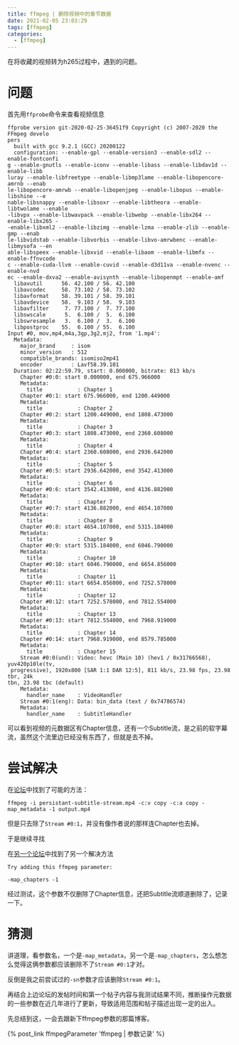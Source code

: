 ```yaml
---
title: ffmpeg | 删除视频中的章节数据
date: 2021-02-05 23:03:29
tags: [ffmpeg]
categories: 
  - [ffmpeg]
---
```


在将收藏的视频转为h265过程中，遇到的问题。


<!-- more -->

# 问题

首先用`ffprobe`命令来查看视频信息

```
ffprobe version git-2020-02-25-36451f9 Copyright (c) 2007-2020 the FFmpeg develo
pers
  built with gcc 9.2.1 (GCC) 20200122
  configuration: --enable-gpl --enable-version3 --enable-sdl2 --enable-fontconfi
g --enable-gnutls --enable-iconv --enable-libass --enable-libdav1d --enable-libb
luray --enable-libfreetype --enable-libmp3lame --enable-libopencore-amrnb --enab
le-libopencore-amrwb --enable-libopenjpeg --enable-libopus --enable-libshine --e
nable-libsnappy --enable-libsoxr --enable-libtheora --enable-libtwolame --enable
-libvpx --enable-libwavpack --enable-libwebp --enable-libx264 --enable-libx265 -
-enable-libxml2 --enable-libzimg --enable-lzma --enable-zlib --enable-gmp --enab
le-libvidstab --enable-libvorbis --enable-libvo-amrwbenc --enable-libmysofa --en
able-libspeex --enable-libxvid --enable-libaom --enable-libmfx --enable-ffnvcode
c --enable-cuda-llvm --enable-cuvid --enable-d3d11va --enable-nvenc --enable-nvd
ec --enable-dxva2 --enable-avisynth --enable-libopenmpt --enable-amf
  libavutil      56. 42.100 / 56. 42.100
  libavcodec     58. 73.102 / 58. 73.102
  libavformat    58. 39.101 / 58. 39.101
  libavdevice    58.  9.103 / 58.  9.103
  libavfilter     7. 77.100 /  7. 77.100
  libswscale      5.  6.100 /  5.  6.100
  libswresample   3.  6.100 /  3.  6.100
  libpostproc    55.  6.100 / 55.  6.100
Input #0, mov,mp4,m4a,3gp,3g2,mj2, from '1.mp4':
  Metadata:
    major_brand     : isom
    minor_version   : 512
    compatible_brands: isomiso2mp41
    encoder         : Lavf58.39.101
  Duration: 02:22:59.79, start: 0.000000, bitrate: 813 kb/s
    Chapter #0:0: start 0.000000, end 675.966000
    Metadata:
      title           : Chapter 1
    Chapter #0:1: start 675.966000, end 1200.449000
    Metadata:
      title           : Chapter 2
    Chapter #0:2: start 1200.449000, end 1808.473000
    Metadata:
      title           : Chapter 3
    Chapter #0:3: start 1808.473000, end 2360.608000
    Metadata:
      title           : Chapter 4
    Chapter #0:4: start 2360.608000, end 2936.642000
    Metadata:
      title           : Chapter 5
    Chapter #0:5: start 2936.642000, end 3542.413000
    Metadata:
      title           : Chapter 6
    Chapter #0:6: start 3542.413000, end 4136.882000
    Metadata:
      title           : Chapter 7
    Chapter #0:7: start 4136.882000, end 4654.107000
    Metadata:
      title           : Chapter 8
    Chapter #0:8: start 4654.107000, end 5315.184000
    Metadata:
      title           : Chapter 9
    Chapter #0:9: start 5315.184000, end 6046.790000
    Metadata:
      title           : Chapter 10
    Chapter #0:10: start 6046.790000, end 6654.856000
    Metadata:
      title           : Chapter 11
    Chapter #0:11: start 6654.856000, end 7252.578000
    Metadata:
      title           : Chapter 12
    Chapter #0:12: start 7252.578000, end 7812.554000
    Metadata:
      title           : Chapter 13
    Chapter #0:13: start 7812.554000, end 7968.919000
    Metadata:
      title           : Chapter 14
    Chapter #0:14: start 7968.919000, end 8579.785000
    Metadata:
      title           : Chapter 15
    Stream #0:0(und): Video: hevc (Main 10) (hev1 / 0x31766568), yuv420p10le(tv,
 progressive), 1920x800 [SAR 1:1 DAR 12:5], 811 kb/s, 23.98 fps, 23.98 tbr, 24k
tbn, 23.98 tbc (default)
    Metadata:
      handler_name    : VideoHandler
    Stream #0:1(eng): Data: bin_data (text / 0x74786574)
    Metadata:
      handler_name    : SubtitleHandler
```

可以看到视频的元数据区有Chapter信息，还有一个Subtitle流，是之前的软字幕流，虽然这个流里边已经没有东西了，但就是去不掉。

# 尝试解决

在[论坛](https://trac.ffmpeg.org/ticket/6016)中找到了可能的方法：

```
ffmpeg -i persistant-subtitle-stream.mp4 -c:v copy -c:a copy -map_metadata -1 output.mp4
```

但是只去除了`Stream #0:1`，并没有像作者说的那样连Chapter也去掉。

于是继续寻找

在[另一个论坛](https://video.stackexchange.com/questions/20270/ffmpeg-delete-chapters)中找到了另一个解决方法

```
Try adding this ffmpeg parameter:

-map_chapters -1
```

经过测试，这个参数不仅删除了Chapter信息，还把Subtitle流顺道删除了，记录一下。

# 猜测

讲道理，看参数名，一个是`-map_metadata`，另一个是`-map_chapters`，怎么想怎么觉得这俩参数都应该删除不了`Stream #0:1`才对。

反倒是我之前尝试过的`-sn`参数才应该删除`Stream #0:1`。

再结合上边论坛的发帖时间和第一个帖子内容与我测试结果不同，推断操作元数据的一些参数在近几年进行了更新，导致适用范围和帖子描述出现一定的出入。

先总结到这，一会去跟新下ffmpeg参数的那篇博客。

{% post_link ffmpegParameter 'ffmpeg | 参数记录' %}
